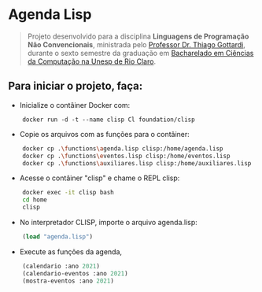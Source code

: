 # Agenda Lisp #

> Projeto desenvolvido para a disciplina **Linguagens de Programação Não Convencionais**, ministrada pelo [Professor Dr. Thiago Gottardi](https://bv.fapesp.br/pt/pesquisador/104729/thiago-gottardi/), durante o sexto semestre da graduação em [Bacharelado em Ciências da Computação na Unesp de Rio Claro](https://igce.rc.unesp.br/#!/departamentos/demac/pagina-do-curso-de-bcc/home/).


## Para iniciar o projeto, faça: ##
* Inicialize o contâiner Docker com:
```docker
    docker run -d -t --name clisp Cl foundation/clisp
```

* Copie os arquivos com as funções para o contâiner:
```bash
    docker cp .\functions\agenda.lisp clisp:/home/agenda.lisp
    docker cp .\functions\eventos.lisp clisp:/home/eventos.lisp
    docker cp .\functions\auxiliares.lisp clisp:/home/auxiliares.lisp
```

* Acesse o contâiner "clisp" e chame o REPL clisp:
```bash
    docker exec -it clisp bash
    cd home
    clisp
```

* No interpretador CLISP, importe o arquivo agenda.lisp:
``` lisp
    (load "agenda.lisp")
```

* Execute as funções da agenda,
``` lisp
    (calendario :ano 2021)
    (calendario-eventos :ano 2021)
    (mostra-eventos :ano 2021)
```

